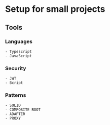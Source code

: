 # Setup for small projects

## Tools 
  ### Languages
    - Typescript
    - JavaScript

  ### Security
    - JWT
    - Bcript

  ### Patterns
    - SOLID
    - COMPOSITE ROOT
    - ADAPTER
    - PROXY
  
